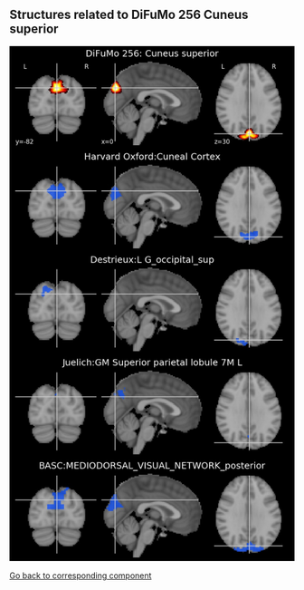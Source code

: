 


## Structures related to DiFuMo 256 Cuneus superior

![184](184.jpg "Structures related to DiFuMo 256 Cuneus superior")

[Go back to corresponding component](https://parietal-inria.github.io/DiFuMo/256/html/184.html)